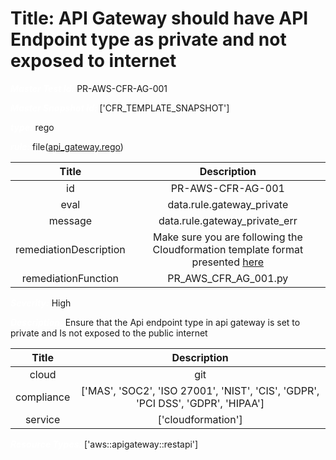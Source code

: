 



# Title: API Gateway should have API Endpoint type as private and not exposed to internet


***<font color="white">Master Test Id:</font>*** PR-AWS-CFR-AG-001

***<font color="white">Master Snapshot Id:</font>*** ['CFR_TEMPLATE_SNAPSHOT']

***<font color="white">type:</font>*** rego

***<font color="white">rule:</font>*** file([api_gateway.rego])  
  
  
  
  

|Title|Description|
| :---: | :---: |
|id|PR-AWS-CFR-AG-001|
|eval|data.rule.gateway_private|
|message|data.rule.gateway_private_err|
|remediationDescription|Make sure you are following the Cloudformation template format presented <a href='https://docs.aws.amazon.com/AWSCloudFormation/latest/UserGuide/aws-properties-apigateway-restapi-endpointconfiguration.html' target='_blank'>here</a>|
|remediationFunction|PR_AWS_CFR_AG_001.py|


***<font color="white">Severity:</font>*** High

***<font color="white">Description:</font>*** Ensure that the Api endpoint type in api gateway is set to private and Is not exposed to the public internet  
  
  

|Title|Description|
| :---: | :---: |
|cloud|git|
|compliance|['MAS', 'SOC2', 'ISO 27001', 'NIST', 'CIS', 'GDPR', 'PCI DSS', 'GDPR', 'HIPAA']|
|service|['cloudformation']|


***<font color="white">Resource Types:</font>*** ['aws::apigateway::restapi']


[api_gateway.rego]: https://github.com/prancer-io/prancer-compliance-test/tree/master/aws/iac/api_gateway.rego
